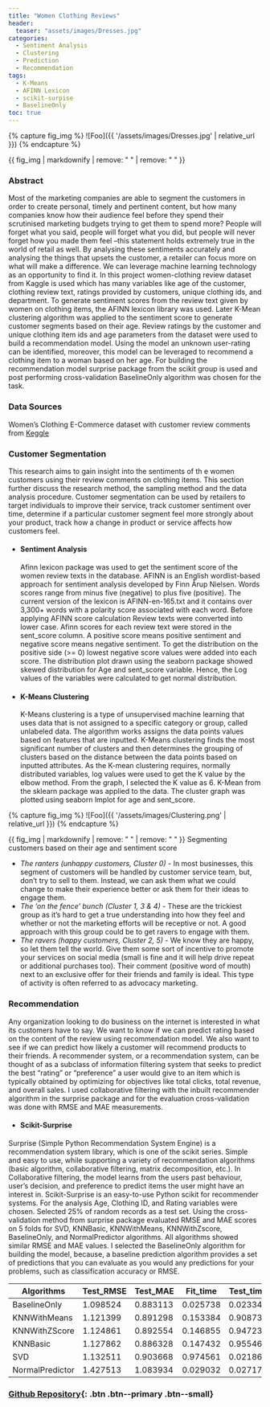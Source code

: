 ```yaml
---
title: "Women Clothing Reviews"
header:
  teaser: "assets/images/Dresses.jpg"
categories:
  - Sentiment Analysis
  - Clustering
  - Prediction
  - Recommendation
tags:
  - K-Means
  - AFINN Lexicon
  - scikit-surpise
  - BaselineOnly
toc: true
---
```


{% capture fig_img %}
![Foo]({{ '/assets/images/Dresses.jpg' | relative_url }})
{% endcapture %}

{{ fig_img | markdownify | remove: "
" | remove: "
" }}

### Abstract
Most of the marketing companies are able to segment the customers in order to create personal, timely and pertinent content, but how many companies know how their audience feel before they spend their scrutinised marketing budgets trying to get them to spend more? People will forget what you said, people will forget what you did, but people will never forget how you made them feel –this statement holds extremely true in the world of retail as well. By analysing these sentiments accurately and analysing the things that upsets the customer, a retailer can focus more on what will make a difference. We can leverage machine learning technology as an opportunity to find it. In this project women-clothing review dataset from Kaggle is used which has many variables like age of the customer, clothing review text, ratings provided by customers, unique clothing ids, and department. To generate sentiment scores from the review text given by women on clothing items, the AFINN lexicon library was used. Later K-Mean clustering algorithm was applied to the sentiment score to generate customer segments based on their age. Review ratings by the customer and unique clothing item ids and age parameters from the dataset were used to build a recommendation model. Using the model an unknown user-rating can be identified, moreover, this model can be leveraged to recommend a clothing item to a woman based on her age. For building the recommendation model surprise package from the scikit group is used and post performing cross-validation BaselineOnly algorithm was chosen for the task. 

### Data Sources
Women’s Clothing E-Commerce dataset with customer review comments from [Keggle](https://www.kaggle.com/nicapotato/womens-ecommerce-clothing-reviews)

### Customer Segmentation
This research aims to gain insight into the sentiments of th e women customers using their review comments on clothing items. This section further discuss the research method, the sampling method and the data analysis procedure. Customer segmentation can be used by retailers to target individuals to improve their service, track customer sentiment over time, determine if a particular customer segment feel more strongly about your product, track how a change in product or service affects how customers feel.
  * #### Sentiment Analysis
	Afinn lexicon package was used to get the sentiment score of the women review texts in the database. AFINN is an English wordlist-based approach for sentiment analysis developed by Finn Årup Nielsen. Words scores range from minus five (negative) to plus five (positive). The current version of the lexicon is AFINN-en-165.txt and it contains over 3,300+ words with a polarity score associated with each word. Before applying AFINN score calculation Review texts were converted into lower case. Afinn scores for each review text were stored in the sent_score column. A positive score means positive sentiment and negative score means negative sentiment. To get the distribution on the positive side (>= 0) lowest negative score values were added into each score. The distribution plot drawn using the seaborn package showed skewed distribution for Age and sent_score variable. Hence, the Log values of the variables were calculated to get normal distribution.
  * #### K-Means Clustering
	K-Means clustering is a type of unsupervised machine learning that uses data that is not assigned to a specific category or group, called unlabeled data. The algorithm works assigns the data points values based on features that are inputted. K-Means clustering finds the most significant number of clusters and then determines the grouping of clusters based on the distance between the data points based on inputted attributes. As the K-mean clustering requires, normally distributed variables, log values were used to get the K value by the elbow method. From the graph, I selected the K value as 6. K-Mean from the sklearn package was applied to the data. The cluster graph was plotted using seaborn lmplot for age and sent_score. 

{% capture fig_img %}
![Foo]({{ '/assets/images/Clustering.png' | relative_url }})
{% endcapture %}

{{ fig_img | markdownify | remove: "
" | remove: "
" }} Segmenting customers based on their age and sentiment score

- *The ranters (unhappy customers, Cluster 0)* - In most businesses, this segment of customers will be handled by customer service team, but, don’t try to sell to them. Instead, we can ask them what we could change to make their experience better or ask them for their ideas to engage them.<br>
- *The ‘on the fence’ bunch (Cluster 1, 3 & 4)* - These are the trickiest group as it’s hard to get a true understanding into how they feel and whether or not the marketing efforts will be receptive or not. A good approach with this group could be to get ravers to engage with them.
- *The ravers (happy customers, Cluster 2, 5)* - We know they are happy, so let them tell the world. Give them some sort of incentive to promote your services on social media (small is fine and it will help drive repeat or additional purchases too). Their comment (positive word of mouth) next to an exclusive offer for their friends and family is ideal. This type of activity is often referred to as advocacy marketing.

### Recommendation
Any organization looking to do business on the internet is interested in what its customers have to say. We want to know if we can predict rating based on the content of the review using recommendation model. We also want to see if we can predict how likely a customer will recommend products to their friends. A recommender system, or a recommendation system, can be thought of as a subclass of information filtering system that seeks to predict the best “rating” or “preference” a user would give to an item which is typically obtained by optimizing for objectives like total clicks, total revenue, and overall sales. I used collaborative filtering with the inbuilt recommender algorithm in the surprise package and for the evaluation cross-validation was done with RMSE and MAE measurements. 

  * #### Scikit-Surprise
Surprise (Simple Python Recommendation System Engine) is a recommendation system library, which is one of the scikit series. Simple and easy to use, while supporting a variety of recommendation algorithms (basic algorithm, collaborative filtering, matrix decomposition, etc.). In Collaborative filtering, the model learns from the users past behaviour, user’s decision, and preference to predict items the user might have an interest in. Scikit-Surprise is an easy-to-use Python scikit for recommender systems.
For the analysis Age, Clothing ID, and Rating variables were chosen. Selected 25% of random records as a test set. Using the cross-validation method from surprise package evaluated RMSE and MAE scores on 5 folds for SVD, KNNBasic, KNNWithMeans, KNNWithZscore, BaselineOnly, and NormalPredictor algorithms. All algorithms showed similar RMSE and MAE values. I selected the BaselineOnly algorithm for building the model, because, a baseline prediction algorithm provides a set of predictions that you can evaluate as you would any predictions for your problems, such as classification accuracy or RMSE. 

|Algorithms	|Test_RMSE	|Test_MAE	|Fit_time	|Test_time |
|----------     |---------      |--------       |--------       |--------- |
|BaselineOnly	|1.098524	|0.883113	|0.025738	|0.023345  |
|KNNWithMeans	|1.121399	|0.891298	|0.153384	|0.908731  |
|KNNWithZScore	|1.124861	|0.892554	|0.146855	|0.947234  |
|KNNBasic	|1.127862	|0.886328	|0.147432	|0.955465  |
|SVD	        |1.132511	|0.903668	|0.974561	|0.021864  |
|NormalPredictor|1.427513	|1.083934	|0.029032	|0.027179  |

### [Github Repository](https://github.com/GARV3007/Data-Mining-codes/tree/master/Term%20Project){: .btn .btn--primary .btn--small}
